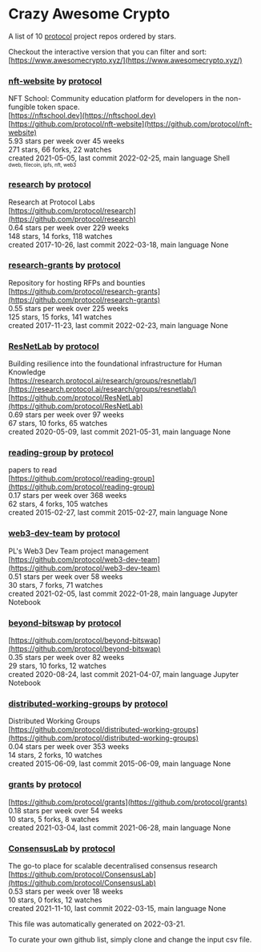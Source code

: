 # Crazy Awesome Crypto
A list of 10 [protocol](https://github.com/protocol) project repos ordered by stars.  

Checkout the interactive version that you can filter and sort: 
[https://www.awesomecrypto.xyz/](https://www.awesomecrypto.xyz/)  


### [nft-website](https://github.com/protocol/nft-website) by [protocol](https://github.com/protocol)  
NFT School: Community education platform for developers in the non-fungible token space.  
[https://nftschool.dev](https://nftschool.dev)  
[https://github.com/protocol/nft-website](https://github.com/protocol/nft-website)  
5.93 stars per week over 45 weeks  
271 stars, 66 forks, 22 watches  
created 2021-05-05, last commit 2022-02-25, main language Shell  
<sub><sup>dweb, filecoin, ipfs, nft, web3</sup></sub>


### [research](https://github.com/protocol/research) by [protocol](https://github.com/protocol)  
Research at Protocol Labs  
[https://github.com/protocol/research](https://github.com/protocol/research)  
0.64 stars per week over 229 weeks  
148 stars, 14 forks, 118 watches  
created 2017-10-26, last commit 2022-03-18, main language None  


### [research-grants](https://github.com/protocol/research-grants) by [protocol](https://github.com/protocol)  
Repository for hosting RFPs and bounties  
[https://github.com/protocol/research-grants](https://github.com/protocol/research-grants)  
0.55 stars per week over 225 weeks  
125 stars, 15 forks, 141 watches  
created 2017-11-23, last commit 2022-02-23, main language None  


### [ResNetLab](https://github.com/protocol/ResNetLab) by [protocol](https://github.com/protocol)  
Building resilience into the foundational infrastructure for Human Knowledge  
[https://research.protocol.ai/research/groups/resnetlab/](https://research.protocol.ai/research/groups/resnetlab/)  
[https://github.com/protocol/ResNetLab](https://github.com/protocol/ResNetLab)  
0.69 stars per week over 97 weeks  
67 stars, 10 forks, 65 watches  
created 2020-05-09, last commit 2021-05-31, main language None  


### [reading-group](https://github.com/protocol/reading-group) by [protocol](https://github.com/protocol)  
papers to read  
[https://github.com/protocol/reading-group](https://github.com/protocol/reading-group)  
0.17 stars per week over 368 weeks  
62 stars, 4 forks, 105 watches  
created 2015-02-27, last commit 2015-02-27, main language None  


### [web3-dev-team](https://github.com/protocol/web3-dev-team) by [protocol](https://github.com/protocol)  
PL's Web3 Dev Team project management  
[https://github.com/protocol/web3-dev-team](https://github.com/protocol/web3-dev-team)  
0.51 stars per week over 58 weeks  
30 stars, 7 forks, 71 watches  
created 2021-02-05, last commit 2022-01-28, main language Jupyter Notebook  


### [beyond-bitswap](https://github.com/protocol/beyond-bitswap) by [protocol](https://github.com/protocol)  
  
[https://github.com/protocol/beyond-bitswap](https://github.com/protocol/beyond-bitswap)  
0.35 stars per week over 82 weeks  
29 stars, 10 forks, 12 watches  
created 2020-08-24, last commit 2021-04-07, main language Jupyter Notebook  


### [distributed-working-groups](https://github.com/protocol/distributed-working-groups) by [protocol](https://github.com/protocol)  
Distributed Working Groups  
[https://github.com/protocol/distributed-working-groups](https://github.com/protocol/distributed-working-groups)  
0.04 stars per week over 353 weeks  
14 stars, 2 forks, 10 watches  
created 2015-06-09, last commit 2015-06-09, main language None  


### [grants](https://github.com/protocol/grants) by [protocol](https://github.com/protocol)  
  
[https://github.com/protocol/grants](https://github.com/protocol/grants)  
0.18 stars per week over 54 weeks  
10 stars, 5 forks, 8 watches  
created 2021-03-04, last commit 2021-06-28, main language None  


### [ConsensusLab](https://github.com/protocol/ConsensusLab) by [protocol](https://github.com/protocol)  
The go-to place for scalable decentralised consensus research  
[https://github.com/protocol/ConsensusLab](https://github.com/protocol/ConsensusLab)  
0.53 stars per week over 18 weeks  
10 stars, 0 forks, 12 watches  
created 2021-11-10, last commit 2022-03-15, main language None  


This file was automatically generated on 2022-03-21.  

To curate your own github list, simply clone and change the input csv file.  